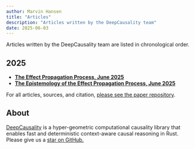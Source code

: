 ```yaml
---
author: Marvin Hansen
title: "Articles"
description: "Articles written by the DeepCausality team"
date: 2025-06-03
---
```


[//]: # (SPDX-License-Identifier: CC-BY-4.0)

Articles written by the DeepCausality team are listed in chronological order. 

## 2025

* **[The Effect Propagation Process, June 2025](https://github.com/deepcausality-rs/papers/blob/main/effect_propagation_process/Effect_Propagation_Process.pdf)**
* **[The Epistemology of the Effect Propagation Process, June 2025](https://github.com/deepcausality-rs/papers/blob/main/epistemology_effect_propagation_process/Epistemology_Effect_Propagation_Process.pdf)**

For all articles, sources, and citation, [please see the paper repository](https://github.com/deepcausality-rs/papers). 

## About

[DeepCausality](https://deepcausality.com/) is a hyper-geometric computational causality library that enables fast and
deterministic context-aware
causal reasoning in Rust. Please give us a [star on GitHub.](https://github.com/deepcausality-rs/deep_causality)